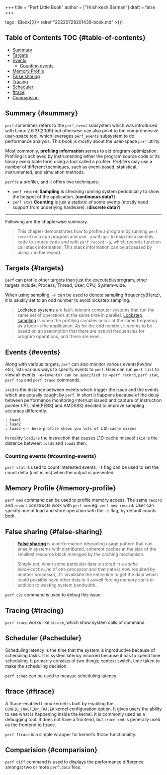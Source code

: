 +++
title = "Perf Little Book"
author = ["Hrishikesh Barman"]
draft = false
+++

tags
: [Book]({{< relref "20220728201439-book.md" >}})


## Table of Contents <span class="tag"><span class="TOC">TOC</span></span> {#table-of-contents}

-   [Summary](#summary)
-   [Targets](#targets)
-   [Events](#events)
    -   [Counting events](#counting-events)
-   [Memory Profile](#memory-profile)
-   [False sharing](#false-sharing)
-   [Tracing](#tracing)
-   [Scheduler](#scheduler)
-   [ftrace](#ftrace)
-   [Comparision](#comparision)


## Summary {#summary}

`perf` sometimes refers to the `perf_event` subsystem which was introduced with Linux 2.6.31(2009) but otherwise can also point to the comprehensive user-space tool, which leverages `perf_events` subsystem to do performance analysis. This book is mostly about the user-space `perf` utility.

Most commonly, **profiling information** serves to aid program optimization. Profiling is achieved by instrumenting either the program source code or its binary executable form using a tool called a profiler. _Profilers_ may use a number of different techniques, such as event-based, statistical, instrumented, and simulation methods.

`perf` is a profiler, and it offers two techniques:

-   `perf record`: **Sampling** is checking running system periodically to show the hotspot of the application. (**continuous data?**)
-   `perf stat` **Counting** is just a statistic of some events (mostly need support from underlying hardware). (**discrete data?**)

---
Following are the chapterwise summary.

> This chapter demonstrates how to profile a program by running `perf record` on a cpp program and use `-g` with `gcc` to map the assembly code to source code and with `perf record -g`, which records function call stack information. This stack information can be accessed by using + in the record.


## Targets {#targets}

`perf` can profile other targets than just the executable/program, other targets include; Process, Thread, User, CPU, System-wide.

When using sampling, `-F` can be used to denote sampling frequency(Hertz), it is usually set to an odd number to avoid lockstep sampling.

> [Lockstep systems](https://en.wikipedia.org/wiki/Lockstep_(computing)) are fault-tolerant computer systems that run the same set of operations at the same time in parallel. [Lockstep sampling](https://stackoverflow.com/questions/45470758/what-is-lockstep-sampling) is when the profiling samples occur at the same frequency as a loop in the application. As for the odd number, it seems to be based on an assumption that there are natural frequencies for program operations, and these are even.


## Events {#events}

Along with various targets, `perf` can also monitor various events(hw/sw etc), lists various ways to specify events to `perf`. User can run `perf list` to view all events. `-e=(events) can be specified to =perf record`, `perf stat`, `perf top` and `perf trace` commands.

`skid` is the distance between events which trigger the issue and the events which are actually caught by `perf`. In short it happens because of the delay between performance monitoring interrupt issued and capture of instruction pointer (IP). Intel(PEBS) and AMD(IBS) decided to improve sampling accuracy differently.

```text
; load1
; load2
; load3 <-- here profile shows you lots of L1D-cache misses
```

In reality `load1` is the instruction that causes L1D-cache misses! `skid` is the distance between `load1` and `load3` then.


### Counting events {#counting-events}

`perf stat` is used to count interested events, `-I` flag can be used to set the count delta (unit is ms) when the output is presented.


## Memory Profile {#memory-profile}

`perf mem` command can be used to profile memory access. The same `record` and `report` constructs work with `perf mem` eg. `perf mem record`. User can specify one of load and store operation with the `-t` flag, by default counts both.


## False sharing {#false-sharing}

> [**False sharing**](https://www.youtube.com/watch?v=FygXDrRsaU8) is a performance-degrading usage pattern that can arise in systems with distributed, coherent caches at the size of the smallest resource block managed by the caching mechanism.
>
> Simply put, when some particular data is stored in a _cache block/cache line_ of one processor and that data is now required by another processor, it'll invalidate the entire line to get the data which could possibly have other data in it aswell forcing memory stalls in addition to wasting system bandwidth.

`perf c2c` command is used to debug this issue.


## Tracing {#tracing}

`perf trace` works like `strace`, which show system calls of command.


## Scheduler {#scheduler}

Scheduling latency is the time that the system is inproductive because of scheduling tasks. It is system latency incurred because it has to spend time scheduling. It primarily consists of two things; context switch, time taken to make the scheduling decision.

`perf sched` can be used to measue scheduling latency.


## ftrace {#ftrace}

A ftrace-enabled Linux kernel is built by enabling the `CONFIG_FUNCTION_TRACER` kernel configuration option. It gives users the ability to see what is happening inside the kernel. It is commonly used as a debugging tool. It does not have a frontend, but `trace-cmd` is generally used as the frontend to ftrace.

`perf ftrace` is a simple wrapper for kernel's ftrace functionality.


## Comparision {#comparision}

`perf diff` command is used to displays the performance difference amongst two or more `perf.data` files.
